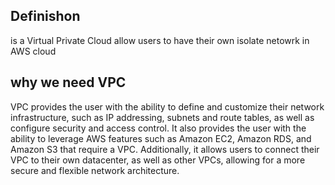 ## Definishon

is a Virtual Private Cloud allow users to have their own isolate netowrk in AWS cloud



## why we need VPC
 VPC provides the user with the ability to define and customize their network infrastructure, such as IP addressing, subnets and route tables, as well as configure security and access control. It also provides the user with the ability to leverage AWS features such as Amazon EC2, Amazon RDS, and Amazon S3 that require a VPC. Additionally, it allows users to connect their VPC to their own datacenter, as well as other VPCs, allowing for a more secure and flexible network architecture.
 
 
 
